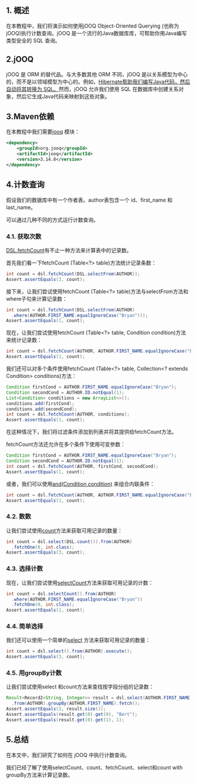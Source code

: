 ## 1. 概述

在本教程中，我们将演示如何使用jOOQ Object-Oriented Querying [(](https://www.baeldung.com/jooq-with-spring)也称为jOOQ)执行计数查询。jOOQ 是一个流行的Java数据库库，可帮助你用Java编写类型安全的 SQL 查询。

## 2.jOOQ

jOOQ 是 ORM 的替代品。与大多数其他 ORM 不同，jOOQ 是以关系模型为中心的，而不是以领域模型为中心的。例如，[Hibernate帮助我们编写Java代码，然后自动将其转换为 SQL。](https://www.baeldung.com/learn-jpa-hibernate)然而，jOOQ 允许我们使用 SQL 在数据库中创建关系对象，然后它生成Java代码来映射到这些对象。

## 3.Maven依赖

在本教程中我们需要[jooq](https://search.maven.org/classic/#search|ga|1|g%3A"org.jooq") 模块：

```xml
<dependency> 
    <groupId>org.jooq</groupId> 
    <artifactId>jooq</artifactId> 
    <version>3.14.8</version> 
</dependency>
```

## 4.计数查询

假设我们的数据库中有一个作者表。author表包含一个 id、first_name 和 last_name。

可以通过几种不同的方式运行计数查询。

### 4.1. 获取次数 

[DSL.fetchCount](https://www.jooq.org/javadoc/latest/org.jooq/org/jooq/DSLContext.html#fetchCount(org.jooq.Select))有不止一种方法来计算表中的记录数。

首先我们看一下fetchCount (Table<?> table)方法统计记录条数：

```java
int count = dsl.fetchCount(DSL.selectFrom(AUTHOR));
Assert.assertEquals(3, count);

```

接下来，让我们尝试使用fetchCount (Table<?> table)方法与selectFrom方法和where子句来计算记录数：

```java
int count = dsl.fetchCount(DSL.selectFrom(AUTHOR)
  .where(AUTHOR.FIRST_NAME.equalIgnoreCase("Bryan")));
Assert.assertEquals(1, count);
```

现在，让我们尝试使用fetchCount (Table<?> table, Condition condition)方法来统计记录数：

```java
int count = dsl.fetchCount(AUTHOR, AUTHOR.FIRST_NAME.equalIgnoreCase("Bryan"));
Assert.assertEquals(1, count);

```

我们还可以对多个条件使用fetchCount (Table<?> table, Collection<? extends Condition> conditions)方法：

```java
Condition firstCond = AUTHOR.FIRST_NAME.equalIgnoreCase("Bryan");
Condition secondCond = AUTHOR.ID.notEqual(1);
List<Condition> conditions = new ArrayList<>();
conditions.add(firstCond);
conditions.add(secondCond);
int count = dsl.fetchCount(AUTHOR, conditions);
Assert.assertEquals(1, count);

```

在这种情况下，我们将过滤条件添加到列表并将其提供给fetchCount方法。

fetchCount方法还允许在多个条件下使用可变参数：

```java
Condition firstCond = AUTHOR.FIRST_NAME.equalIgnoreCase("Bryan");
Condition secondCond = AUTHOR.ID.notEqual(1);
int count = dsl.fetchCount(AUTHOR, firstCond, secondCond);
Assert.assertEquals(1, count);

```

或者，我们可以使用[and(Condition condition)](https://www.jooq.org/javadoc/latest/org.jooq/org/jooq/Condition.html#and(org.jooq.Condition)) 来组合内联条件：

```java
int count = dsl.fetchCount(AUTHOR, AUTHOR.FIRST_NAME.equalIgnoreCase("Bryan").and(AUTHOR.ID.notEqual(1)));
Assert.assertEquals(1, count);
```

### 4.2. 数数

让我们尝试使用[count](https://www.jooq.org/javadoc/latest/org.jooq/org/jooq/impl/DSL.html#count())方法来获取可用记录的数量：

```java
int count = dsl.select(DSL.count()).from(AUTHOR)
  .fetchOne(0, int.class);
Assert.assertEquals(3, count);

```

### 4.3. 选择计数

现在，让我们尝试使用[selectCount](https://www.jooq.org/javadoc/latest/org.jooq/org/jooq/DSLContext.html#selectCount())方法来获取可用记录的计数：

```java
int count = dsl.selectCount().from(AUTHOR)
  .where(AUTHOR.FIRST_NAME.equalIgnoreCase("Bryan"))
  .fetchOne(0, int.class);
Assert.assertEquals(1, count);
```

### 4.4. 简单选择

我们还可以使用一个简单的[select](https://www.jooq.org/javadoc/latest/org.jooq/org/jooq/DSLContext.html#select(java.util.Collection)) 方法来获取可用记录的数量：

```java
int count = dsl.select().from(AUTHOR).execute();
Assert.assertEquals(3, count);
```

### 4.5. 用groupBy计数

让我们尝试使用select 和count方法来查找按字段分组的记录数：

```java
Result<Record2<String, Integer>> result = dsl.select(AUTHOR.FIRST_NAME, DSL.count())
  .from(AUTHOR).groupBy(AUTHOR.FIRST_NAME).fetch();
Assert.assertEquals(3, result.size());
Assert.assertEquals(result.get(0).get(0), "Bert");
Assert.assertEquals(result.get(0).get(1), 1);
```

## 5.总结

在本文中，我们研究了如何在 jOOQ 中执行计数查询。

我们已经了解了使用selectCount、count、fetchCount、select和count with groupBy方法来计算记录数。
